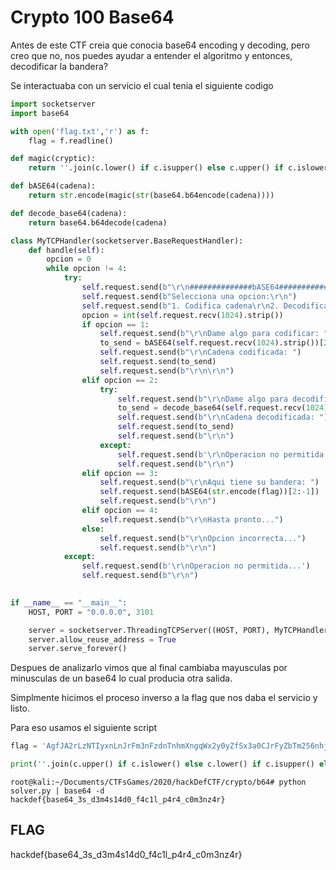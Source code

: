 # Crypto 100 Base64

Antes de este CTF creia que conocia base64 encoding y decoding, pero creo que no, nos puedes ayudar a entender el algoritmo y entonces, decodificar la bandera?

Se interactuaba con un servicio el cual tenia el siguiente codigo

```python
import socketserver
import base64

with open('flag.txt','r') as f:
    flag = f.readline()

def magic(cryptic):
    return ''.join(c.lower() if c.isupper() else c.upper() if c.islower() else c for c in cryptic)

def bASE64(cadena):
    return str.encode(magic(str(base64.b64encode(cadena))))

def decode_base64(cadena):
    return base64.b64decode(cadena)

class MyTCPHandler(socketserver.BaseRequestHandler):
    def handle(self):
        opcion = 0
        while opcion != 4:
            try:
                self.request.send(b"\r\n##############bASE64##############\r\n")
                self.request.send(b"Selecciona una opcion:\r\n")
                self.request.send(b"1. Codifica cadena\r\n2. Decodifica Base64\r\n3. Obtener bandera\r\n4. Salir\r\n >>>>")
                opcion = int(self.request.recv(1024).strip())
                if opcion == 1:
                    self.request.send(b"\r\nDame algo para codificar: ")
                    to_send = bASE64(self.request.recv(1024).strip())[2:-1]
                    self.request.send(b"\r\nCadena codificada: ")
                    self.request.send(to_send)
                    self.request.send(b"\r\n\r\n")
                elif opcion == 2:
                    try:
                        self.request.send(b"\r\nDame algo para decodificar: ")
                        to_send = decode_base64(self.request.recv(1024).strip())
                        self.request.send(b"\r\nCadena decodificada: ")
                        self.request.send(to_send)
                        self.request.send(b"\r\n")
                    except:
                        self.request.send(b'\r\nOperacion no permitida...')
                        self.request.send(b"\r\n")
                elif opcion == 3:
                    self.request.send(b"\r\nAqui tiene su bandera: ")
                    self.request.send(bASE64(str.encode(flag))[2:-1])
                    self.request.send(b"\r\n")
                elif opcion == 4:
                    self.request.send(b"\r\nHasta pronto...")
                else:
                    self.request.send(b"\r\nOpcion incorrecta...")
                    self.request.send(b"\r\n")
            except:
                self.request.send(b'\r\nOperacion no permitida...')
                self.request.send(b"\r\n")

        
if __name__ == "__main__":
    HOST, PORT = "0.0.0.0", 3101

    server = socketserver.ThreadingTCPServer((HOST, PORT), MyTCPHandler)
    server.allow_reuse_address = True
    server.serve_forever()
```

Despues de analizarlo vimos que al final cambiaba mayusculas por minusculas de un base64 lo cual producia otra salida.

Simplmente hicimos el proceso inverso a la flag que nos daba el servicio y listo.

Para eso usamos el siguiente script

```python
flag = 'AgfJA2rLzNTIyxnLnJrFm3nFzdnTnhmXngqWx2y0yZfSx3a0CJrFyZbTm256nhj9cG=='

print(''.join(c.upper() if c.islower() else c.lower() if c.isupper() else c for c in flag))
```

```
root@kali:~/Documents/CTFsGames/2020/hackDefCTF/crypto/b64# python solver.py | base64 -d
hackdef{base64_3s_d3m4s14d0_f4c1l_p4r4_c0m3nz4r}
```

## FLAG
hackdef{base64_3s_d3m4s14d0_f4c1l_p4r4_c0m3nz4r}